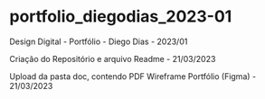 # portfolio_diegodias_2023-01
Design Digital - Portfólio - Diego Dias - 2023/01

Criação do Repositório e arquivo Readme - 21/03/2023

Upload da pasta doc, contendo PDF Wireframe Portfólio (Figma) - 21/03/2023
